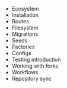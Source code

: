- Ecosystem
- Installation
- Routes
- Filesystem
- Migrations
- Seeds
- Factories
- Configs
- Testing introduction
- Working with forks
- Workflows
- Repository sync